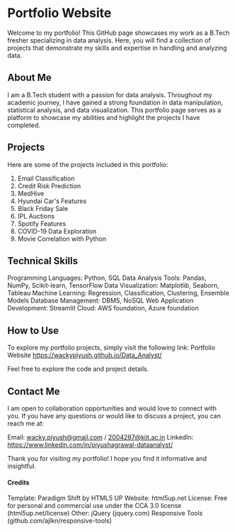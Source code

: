 # Portfolio Website
Welcome to my portfolio! This GitHub page showcases my work as a B.Tech fresher specializing in data analysis. Here, you will find a collection of projects that demonstrate my skills and expertise in handling and analyzing data.

## About Me
I am a B.Tech student with a passion for data analysis. Throughout my academic journey, I have gained a strong foundation in data manipulation, statistical analysis, and data visualization. This portfolio page serves as a platform to showcase my abilities and highlight the projects I have completed.

## Projects
Here are some of the projects included in this portfolio:

1. Email Classification
2. Credit Risk Prediction
3. MedHive
4. Hyundai Car's Features
5. Black Friday Sale
6. IPL Auctions
7. Spotify Features
8. COVID-19 Data Exploration
9. Movie Correlation with Python


## Technical Skills
Programming Languages: Python, SQL
Data Analysis Tools: Pandas, NumPy, Scikit-learn, TensorFlow
Data Visualization: Matplotlib, Seaborn, Tableau
Machine Learning: Regression, Classification, Clustering, Ensemble Models
Database Management: DBMS, NoSQL
Web Application Development: Streamlit
Cloud: AWS foundation, Azure foundation

## How to Use
To explore my portfolio projects, simply visit the following link:
    Portfolio Website
    https://wackypiyush.github.io/Data_Analyst/

Feel free to explore the code and project details.

## Contact Me
I am open to collaboration opportunities and would love to connect with you. If you have any questions or would like to discuss a project, you can reach me at:

Email: wacky.piyush@gmail.com / 2004287@kiit.ac.in
LinkedIn: https://www.linkedin.com/in/piyushagrawal-dataanalyst/

Thank you for visiting my portfolio! I hope you find it informative and insightful.

#### Credits
Template: Paradigm Shift by HTML5 UP
Website: html5up.net
License: Free for personal and commercial use under the CCA 3.0 license (html5up.net/license)
Other:
jQuery (jquery.com)
Responsive Tools (github.com/ajlkn/responsive-tools)
